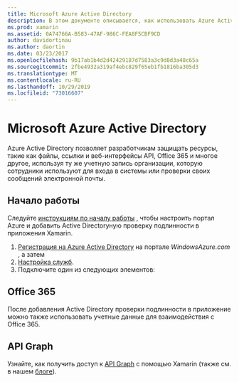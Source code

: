 ```yaml
---
title: Microsoft Azure Active Directory
description: В этом документе описывается, как использовать Azure Active Directory для проверки подлинности пользователей в мобильных приложениях, созданных с помощью Xamarin.
ms.prod: xamarin
ms.assetid: 0A74766A-B583-47AF-986C-FEA8F5CBF9CD
author: davidortinau
ms.author: daortin
ms.date: 03/23/2017
ms.openlocfilehash: 9b17ab1b4d2d42429187d7583a3c9d8d3a48c65a
ms.sourcegitcommit: 2fbe4932a319af4ebc829f65eb1fb1816ba305d3
ms.translationtype: MT
ms.contentlocale: ru-RU
ms.lasthandoff: 10/29/2019
ms.locfileid: "73016607"
---
```

# <a name="microsoft-azure-active-directory"></a>Microsoft Azure Active Directory

Azure Active Directory позволяет разработчикам защищать ресурсы, такие как файлы, ссылки и веб-интерфейсы API, Office 365 и многое другое, используя ту же учетную запись организации, которую сотрудники используют для входа в системы или проверки своих сообщений электронной почты.

## <a name="getting-started"></a>Начало работы

Следуйте [инструкциям по началу работы](~/cross-platform/data-cloud/active-directory/get-started/index.md) , чтобы настроить портал Azure и добавить Active Directoryную проверку подлинности в приложения Xamarin.

1. [Регистрация на Azure Active Directory](~/cross-platform/data-cloud/active-directory/get-started/register.md) на портале *WindowsAzure.com* , а затем
2. [Настройка служб](~/cross-platform/data-cloud/active-directory/get-started/configure.md).
3. Подключите один из следующих элементов:

## <a name="office-365"></a>Office 365

После добавления Active Directory проверки подлинности в приложение можно также использовать учетные данные для взаимодействия с Office 365.

## <a name="graph-api"></a>API Graph

Узнайте, как получить доступ к [API Graph](~/cross-platform/data-cloud/active-directory/graph.md) с помощью Xamarin (также см. в нашем [блоге](https://blog.xamarin.com/authenticate-xamarin-mobile-apps-using-azure-active-directory/)).
